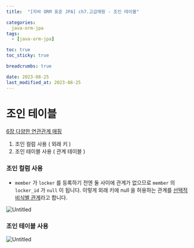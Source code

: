 ```yaml
---
title:  "[자바 ORM 표준 JPA] ch7.고급매핑 - 조인 테이블"

categories:
  java-orm-jpa
tags:
  - [java-orm-jpa]

toc: true
toc_sticky: true

breadcrumbs: true

date: 2023-08-25
last_modified_at: 2023-08-25
---
```


# 조인 테이블

[6장 다양한 연관관계 매핑](https://www.notion.so/6-4e81f87c1c914a1885065067bfaf9c51?pvs=21)

1. 조인 컬럼 사용 ( 외래 키 )
2. 조인 테이블 사용 ( 관계 테이블 )

### 조인 컬럼 사용

- `member` 가 `locker` 를 등록하기 전엔 둘 사이에 관계가 없으므로
  `member` 의 `locker_id` 가 `null` 이 됩니다.
  이렇게 외래 키에 null 을 허용하는 관계를 [선택적 비식별 관계](2023-08-25-java-orm-jpa-ch7-4-identity_composekey.md)라고 합니다.

![Untitled](docs/assets/images/java-orm-jpa/7/7_14.png)

### 조인 테이블 사용
![Untitled](docs/assets/images/java-orm-jpa/7/7_15.png)
